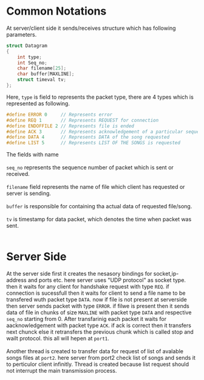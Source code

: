 # Common Notations
At server/client side it sends/receives structure which has following parameters.
```C
struct Datagram
{
	int type;
	int Seq_no;
	char filename[25];
	char buffer[MAXLINE];
	struct timeval tv;
};
```
Here, `type` is field to represents the packet type, there are 4 types which is represented as following.
```C
#define ERROR 0    	// Represents error
#define REQ 1		// Represents REQUEST for connection
#define ENDOFFILE 2	// Represents file is ended
#define ACK 3		// Represents acknowledgement of a particular sequence packet
#define DATA 4		// Represents DATA of the song requested
#define LIST 5		// Represents LIST OF THE SONGS is requested
```
The fields with name </br></br>
`seq_no` represents the sequence number of packet which is sent or received. </br></br>
`filename` field represents the name of file which client has requested or server is sending. </br></br>
`buffer` is responsible for containing tha actual data of requested file/song. </br></br>
`tv` is timestamp for data packet, which denotes the time when packet was sent.	</br></br>

# Server Side
At the server side first it creates the nesasory bindings for socket,ip-address and ports etc. here server uses "UDP protocol" as socket type. then it waits for any client for handshake request with type `REQ`. if connection is sucessfull then it waits for client to send a file name to be transfered wuth packet type `DATA`. now if file is not present at serverside then server sends packet with type `ERROR`. if filwe is present then it sends data of file in chunks of size `MAXLINE` with packet type `DATA` and respective `seq_no` starting from 0. After transfarinig each packet it waits for aacknowledgement with packet type `ACK`. if ack is correct then it transfers next chunck else it retransfers the previous chunk which is called stop and wailt protocol. this all will hepen at `port1`.
</br></br>
Another thread is created to transfer data for request of list of avalable songs files at `port2`. here server from port2 check list of songs  and sends it to perticulor client infinitly. Thread is created because list request should not interrupt the main transmission process.  
